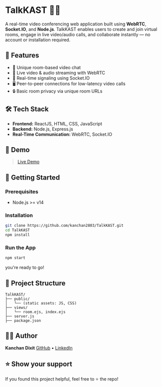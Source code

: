 # TalkKAST 🎥💬

A real-time video conferencing web application built using **WebRTC**, **Socket.IO**, and **Node.js**. TalkKAST enables users to create and join virtual rooms, engage in live video/audio calls, and collaborate instantly — no account or installation required.

## 🚀 Features

- 🔗 Unique room-based video chat
- 🎥 Live video & audio streaming with WebRTC
- 📡 Real-time signaling using Socket.IO
- 🖥️ Peer-to-peer connections for low-latency video calls
- 🔒 Basic room privacy via unique room URLs

## 🛠️ Tech Stack

- **Frontend:** ReactJS, HTML, CSS, JavaScript
- **Backend:** Node.js, Express.js
- **Real-Time Communication:** WebRTC, Socket.IO

## 📸 Demo

> [Live Demo]([https://video-call-kd.onrender.com/]) 

## 🧪 Getting Started

### Prerequisites

- Node.js >= v14

### Installation

```bash
git clone https://github.com/kanchan2803/TalkKAST.git
cd TalkKAST
npm install
````

### Run the App

```bash
npm start
```
you're ready to go!

## 📁 Project Structure

```
TalkKAST/
├── public/
│   └── (static assets: JS, CSS)
├── views/
│   └── room.ejs, index.ejs
├── server.js
├── package.json
```

## 🙋‍♀️ Author

**Kanchan Dixit**
[GitHub](https://github.com/kanchan2803) • [LinkedIn](https://www.linkedin.com/in/kanchan-dixit-456466258)

## ⭐️ Show your support

If you found this project helpful, feel free to ⭐ the repo!

